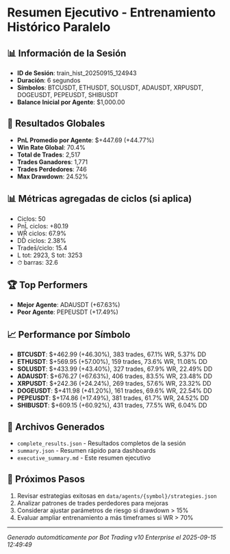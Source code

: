 # Resumen Ejecutivo - Entrenamiento Histórico Paralelo

## 📊 Información de la Sesión
- **ID de Sesión**: train_hist_20250915_124943
- **Duración**: 6 segundos
- **Símbolos**: BTCUSDT, ETHUSDT, SOLUSDT, ADAUSDT, XRPUSDT, DOGEUSDT, PEPEUSDT, SHIBUSDT
- **Balance Inicial por Agente**: $1,000.00

## 🎯 Resultados Globales
- **PnL Promedio por Agente**: $+447.69 (+44.77%)
- **Win Rate Global**: 70.4%
- **Total de Trades**: 2,517
- **Trades Ganadores**: 1,771
- **Trades Perdedores**: 746
- **Max Drawdown**: 24.52%

## 📊 Métricas agregadas de ciclos (si aplica)
- Ciclos: 50
- PnL̄ ciclos: +80.19
- WR̄ ciclos: 67.9%
- DD̄ ciclos: 2.38%
- Trades̄/ciclo: 15.4
- L tot: 2923, S tot: 3253
- ⏱̄ barras: 32.6


## 🏆 Top Performers
- **Mejor Agente**: ADAUSDT (+67.63%)
- **Peor Agente**: PEPEUSDT (+17.49%)

## 📈 Performance por Símbolo
- **BTCUSDT**: $+462.99 (+46.30%), 383 trades, 67.1% WR, 5.37% DD
- **ETHUSDT**: $+569.95 (+57.00%), 159 trades, 73.6% WR, 11.08% DD
- **SOLUSDT**: $+433.99 (+43.40%), 327 trades, 67.9% WR, 22.49% DD
- **ADAUSDT**: $+676.27 (+67.63%), 406 trades, 83.5% WR, 23.48% DD
- **XRPUSDT**: $+242.36 (+24.24%), 269 trades, 57.6% WR, 23.32% DD
- **DOGEUSDT**: $+411.98 (+41.20%), 161 trades, 69.6% WR, 22.54% DD
- **PEPEUSDT**: $+174.86 (+17.49%), 381 trades, 61.7% WR, 24.52% DD
- **SHIBUSDT**: $+609.15 (+60.92%), 431 trades, 77.5% WR, 6.04% DD

## 📁 Archivos Generados
- `complete_results.json` - Resultados completos de la sesión
- `summary.json` - Resumen rápido para dashboards
- `executive_summary.md` - Este resumen ejecutivo

## 🎯 Próximos Pasos
1. Revisar estrategias exitosas en `data/agents/{symbol}/strategies.json`
2. Analizar patrones de trades perdedores para mejoras
3. Considerar ajustar parámetros de riesgo si drawdown > 15%
4. Evaluar ampliar entrenamiento a más timeframes si WR > 70%

---
*Generado automáticamente por Bot Trading v10 Enterprise el 2025-09-15 12:49:49*
